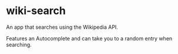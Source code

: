# wiki-search
An app that searches using the Wikipedia API.  

Features an Autocomplete and can take you to a random entry when searching.
